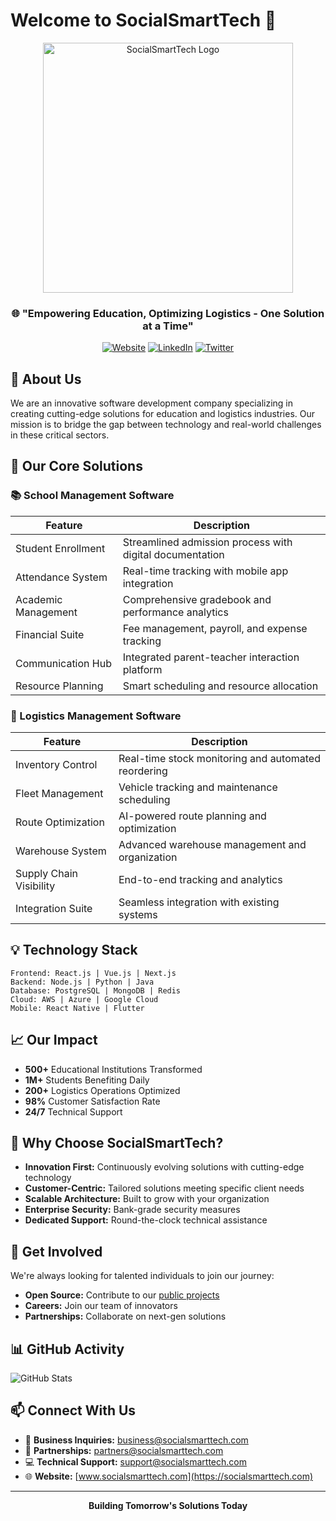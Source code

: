 # Welcome to SocialSmartTech 👋

<div align="center">
  <img src="https://res.cloudinary.com/dcmwnrvzk/image/upload/f_auto,q_auto,w_896/v1731598362/social-smarttech-logo_hvn5fr.png" alt="SocialSmartTech Logo" width="400"/>
  
  ### 🌐 "Empowering Education, Optimizing Logistics - One Solution at a Time"
  
  [![Website](https://img.shields.io/badge/Website-socialsmarttech.com-blue?style=for-the-badge&logo=google-chrome)](https://socialsmarttech.com)
  [![LinkedIn](https://img.shields.io/badge/LinkedIn-SocialSmartTech-blue?style=for-the-badge&logo=linkedin)](https://linkedin.com/company/socialsmarttech)
  [![Twitter](https://img.shields.io/badge/Twitter-@socialsmarttech-blue?style=for-the-badge&logo=twitter)](https://twitter.com/socialsmarttech)
</div>

## 🎯 About Us

We are an innovative software development company specializing in creating cutting-edge solutions for education and logistics industries. Our mission is to bridge the gap between technology and real-world challenges in these critical sectors.

## 🚀 Our Core Solutions

### 📚 School Management Software

| Feature | Description |
|---------|------------|
| Student Enrollment | Streamlined admission process with digital documentation |
| Attendance System | Real-time tracking with mobile app integration |
| Academic Management | Comprehensive gradebook and performance analytics |
| Financial Suite | Fee management, payroll, and expense tracking |
| Communication Hub | Integrated parent-teacher interaction platform |
| Resource Planning | Smart scheduling and resource allocation |

### 🚛 Logistics Management Software

| Feature | Description |
|---------|------------|
| Inventory Control | Real-time stock monitoring and automated reordering |
| Fleet Management | Vehicle tracking and maintenance scheduling |
| Route Optimization | AI-powered route planning and optimization |
| Warehouse System | Advanced warehouse management and organization |
| Supply Chain Visibility | End-to-end tracking and analytics |
| Integration Suite | Seamless integration with existing systems |

## 💡 Technology Stack

```
Frontend: React.js | Vue.js | Next.js
Backend: Node.js | Python | Java
Database: PostgreSQL | MongoDB | Redis
Cloud: AWS | Azure | Google Cloud
Mobile: React Native | Flutter
```

## 📈 Our Impact

- **500+** Educational Institutions Transformed
- **1M+** Students Benefiting Daily
- **200+** Logistics Operations Optimized
- **98%** Customer Satisfaction Rate
- **24/7** Technical Support

## 🌟 Why Choose SocialSmartTech?

- **Innovation First:** Continuously evolving solutions with cutting-edge technology
- **Customer-Centric:** Tailored solutions meeting specific client needs
- **Scalable Architecture:** Built to grow with your organization
- **Enterprise Security:** Bank-grade security measures
- **Dedicated Support:** Round-the-clock technical assistance

## 🤝 Get Involved

We're always looking for talented individuals to join our journey:
- **Open Source:** Contribute to our [public projects](https://github.com/socialsmarttech)
- **Careers:** Join our team of innovators
- **Partnerships:** Collaborate on next-gen solutions

## 📊 GitHub Activity

![GitHub Stats](https://github-readme-stats.vercel.app/api?username=socialsmarttech&show_icons=true&theme=dark)

## 📫 Connect With Us

- 💼 **Business Inquiries:** business@socialsmarttech.com
- 🤝 **Partnerships:** partners@socialsmarttech.com
- 💻 **Technical Support:** support@socialsmarttech.com
- 🌐 **Website:** [www.socialsmarttech.com](https://socialsmarttech.com)

---

<div align="center">

**Building Tomorrow's Solutions Today**

</div>
